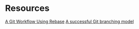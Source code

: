 # Resources
[A Git Workflow Using Rebase](https://medium.com/singlestone/a-git-workflow-using-rebase-1b1210de83e5)
[A successful Git branching model](https://nvie.com/posts/a-successful-git-branching-model/)